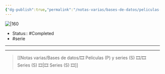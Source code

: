```yaml
---
{"dg-publish":true,"permalink":"/notas-varias/bases-de-datos/peliculas-p-y-series-s/s-kabaneri-de-la-fortaleza-de-hierro/"}
---
```



![|160](https://m.media-amazon.com/images/M/MV5BYjVkMTI4YjktNzkxZC00NGI0LWIxZDEtNGVmNTcyYWY3NjJmXkEyXkFqcGdeQXVyNDgyODgxNjE@._V1_SX300.jpg)

- Status:: #Completed  
- #serie 

---


---

> [[Notas varias/Bases de datos/🎞️ Películas (P) y series (S) 🎞️/🎞️ Series (S) 🎞️\|🎞️ Series (S) 🎞️]]